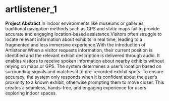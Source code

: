 # artlistener_1

**Project Abstract**
In indoor environments like museums or galleries, traditional navigation methods such as GPS
and static maps fail to provide accurate and engaging location-based assistance.Visitors often struggle
to locate relevant information about exhibits in real time, leading to a fragmented and less immersive
experience.With the introduction of Artlistener,When a visitor requests information, their current
position is identified and the relevant exhibit description is delivered through audio. It enables visitors
to receive spoken information about nearby exhibits without relying on maps or GPS. The system
determines a user’s location based on surrounding signals and matches it to pre-recorded exhibit spots. To ensure accuracy, the system only responds when it is confident about the user’s proximity to a
known exhibit, otherwise prompting them to move closer. This creates a seamless, hands-free, and
engaging experience for users exploring indoor spaces.
